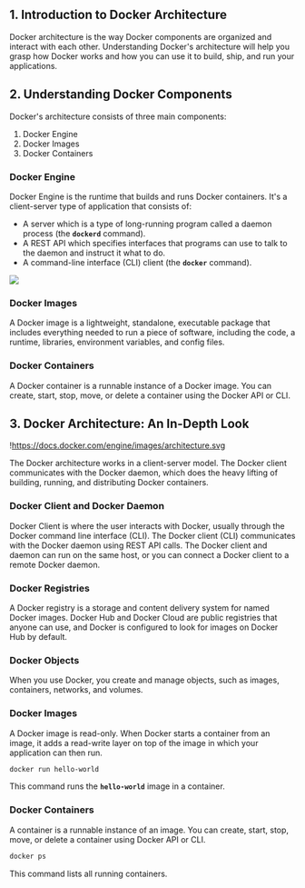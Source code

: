 ## **1. Introduction to Docker Architecture**

Docker architecture is the way Docker components are organized and interact with each other. Understanding Docker's architecture will help you grasp how Docker works and how you can use it to build, ship, and run your applications.

## **2. Understanding Docker Components**

Docker's architecture consists of three main components:

1. Docker Engine
2. Docker Images
3. Docker Containers

### **Docker Engine**

Docker Engine is the runtime that builds and runs Docker containers. It's a client-server type of application that consists of:

- A server which is a type of long-running program called a daemon process (the **`dockerd`** command).
- A REST API which specifies interfaces that programs can use to talk to the daemon and instruct it what to do.
- A command-line interface (CLI) client (the **`docker`** command).

![](https://media.chandradeoarya.com/file/CT/Docker-architecture.jpeg)

### **Docker Images**

A Docker image is a lightweight, standalone, executable package that includes everything needed to run a piece of software, including the code, a runtime, libraries, environment variables, and config files.

### **Docker Containers**

A Docker container is a runnable instance of a Docker image. You can create, start, stop, move, or delete a container using the Docker API or CLI.

## **3. Docker Architecture: An In-Depth Look**

!https://docs.docker.com/engine/images/architecture.svg

The Docker architecture works in a client-server model. The Docker client communicates with the Docker daemon, which does the heavy lifting of building, running, and distributing Docker containers.

### **Docker Client and Docker Daemon**

Docker Client is where the user interacts with Docker, usually through the Docker command line interface (CLI). The Docker client (CLI) communicates with the Docker daemon using REST API calls. The Docker client and daemon can run on the same host, or you can connect a Docker client to a remote Docker daemon.

### **Docker Registries**

A Docker registry is a storage and content delivery system for named Docker images. Docker Hub and Docker Cloud are public registries that anyone can use, and Docker is configured to look for images on Docker Hub by default.

### **Docker Objects**

When you use Docker, you create and manage objects, such as images, containers, networks, and volumes.

### Docker Images

A Docker image is read-only. When Docker starts a container from an image, it adds a read-write layer on top of the image in which your application can then run.

```bash
docker run hello-world
```

This command runs the **`hello-world`** image in a container.

### Docker Containers

A container is a runnable instance of an image. You can create, start, stop, move, or delete a container using Docker API or CLI.

```bash
docker ps
```

This command lists all running containers.